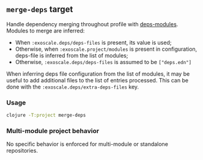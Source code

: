 ## `merge-deps` target

Handle dependency merging throughout profile with
[deps-modules](https://github.com/exoscale/deps-modules).  Modules to
merge are inferred:

- When `:exoscale.deps/deps-files` is present, its value is used;
- Otherwise, when `:exoscale.project/modules` is present in configuration, deps-file is
  inferred from the list of modules;
- Otherwise, `:exoscale.deps/deps-files` is assumed to be `["deps.edn"]`

When inferring deps file configuration from the list of modules, it may be useful
to add additional files to the list of entries processed. This can be done with
the `:exoscale.deps/extra-deps-files` key.

### Usage

```bash
clojure -T:project merge-deps
```

### Multi-module project behavior

No specific behavior is enforced for multi-module or standalone repositories.
